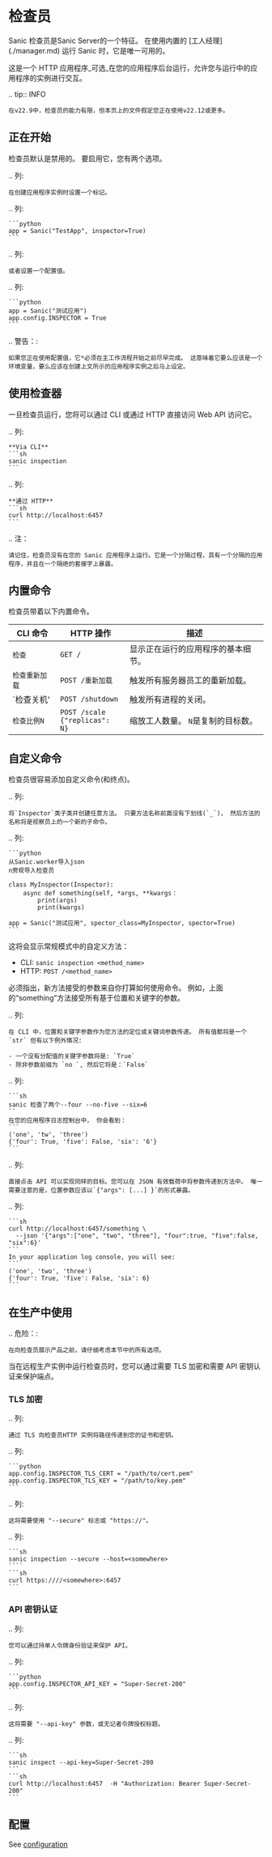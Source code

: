 # 检查员

Sanic 检查员是Sanic Server的一个特征。 在使用内置的 [工人经理] (./manager.md) 运行 Sanic 时，它是唯一可用的。

这是一个 HTTP 应用程序_可选_在您的应用程序后台运行，允许您与运行中的应用程序的实例进行交互。

.. tip:: INFO

```
在v22.9中，检查员的能力有限，但本页上的文件假定您正在使用v22.12或更多。
```

## 正在开始

检查员默认是禁用的。 要启用它，您有两个选项。

.. 列:

```
在创建应用程序实例时设置一个标记。
```

.. 列:

````
```python
app = Sanic("TestApp", inspector=True)
```
````

.. 列:

```
或者设置一个配置值。
```

.. 列:

````
```python
app = Sanic("测试应用")
app.config.INSPECTOR = True
```
````

.. 警告：:

```
如果您正在使用配置值，它*必须在主工作流程开始之前尽早完成。 这意味着它要么应该是一个环境变量，要么应该在创建上文所示的应用程序实例之后马上设定。
```

## 使用检查器

一旦检查员运行，您将可以通过 CLI 或通过 HTTP 直接访问 Web API 访问它。

.. 列:

````
**Via CLI**
```sh
sanic inspection
```
````

.. 列:

````
**通过 HTTP**
```sh
curl http://localhost:6457
```
````

.. 注：

```
请记住，检查员没有在您的 Sanic 应用程序上运行。它是一个分隔过程，具有一个分隔的应用程序，并且在一个隔绝的套接字上暴露。
```

## 内置命令

检查员带着以下内置命令。

| CLI 命令   | HTTP 操作                            | 描述                  |
| -------- | ---------------------------------- | ------------------- |
| `检查`     | `GET /`                            | 显示正在运行的应用程序的基本细节。   |
| `检查重新加载` | `POST /重新加载`                       | 触发所有服务器员工的重新加载。     |
| \`检查关机'  | `POST /shutdown`                   | 触发所有进程的关闭。          |
| `检查比例N`  | `POST /scale`<br>`{"replicas": N}` | 缩放工人数量。 `N`是复制的目标数。 |

## 自定义命令

检查员很容易添加自定义命令(和终点)。

.. 列:

```
将`Inspector`类子类并创建任意方法。 只要方法名称前面没有下划线(`_`)， 然后方法的名称将是视察员上的一个新的子命令。
```

.. 列:

````
```python
从Sanic.worker导入json
n旁观导入检查员

class MyInspector(Inspector):
    async def something(self, *args, **kwargs：
        print(args)
        print(kwargs)

app = Sanic("测试应用", spector_class=MyInspector, spector=True)
```
````

这将会显示常规模式中的自定义方法：

- CLI: `sanic inspection <method_name>`
- HTTP: `POST /<method_name>`

必须指出，新方法接受的参数来自你打算如何使用命令。 例如，上面的“something”方法接受所有基于位置和关键字的参数。

.. 列:

```
在 CLI 中，位置和关键字参数作为您方法的定位或关键词参数传递。 所有值都将是一个 `str` 但有以下例外情况:

- 一个没有分配值的关键字参数将是: `True`
- 除非参数前缀为 `no `, 然后它将是：`False`
```

.. 列:

````
```sh
sanic 检查了两个--four --no-five --six=6
``
在您的应用程序日志控制台中， 你会看到：
```
('one', 'tw', 'three')
{'four': True, 'five': False, 'six': '6'}
```
````

.. 列:

```
直接点击 API 可以实现同样的目标。您可以在 JSON 有效载荷中将参数传递到方法中。 唯一需要注意的是，位置参数应该以`{"args": [...] }`的形式暴露。
```

.. 列:

````
```sh
curl http://localhost:6457/something \
  --json '{"args":["one", "two", "three"], "four":true, "five":false, "six":6}'
```
In your application log console, you will see:
```
('one', 'two', 'three')
{'four': True, 'five': False, 'six': 6}
```
````

## 在生产中使用

.. 危险：:

```
在向检查员展示产品之前，请仔细考虑本节中的所有选项。
```

当在远程生产实例中运行检查员时，您可以通过需要 TLS 加密和需要 API 密钥认证来保护端点。

### TLS 加密

.. 列:

```
通过 TLS 向检查员HTTP 实例将路径传递到您的证书和密钥。
```

.. 列:

````
```python
app.config.INSPECTOR_TLS_CERT = "/path/to/cert.pem"
app.config.INSPECTOR_TLS_KEY = "/path/to/key.pem"
```
````

.. 列:

```
这将需要使用 "--secure" 标志或 "https://"。
```

.. 列:

`````
```sh
sanic inspection --secure --host=<somewhere>
````
```sh
curl https:////<somewhere>:6457
```
`````

### API 密钥认证

.. 列:

```
您可以通过持单人令牌身份验证来保护 API。
```

.. 列:

````
```python
app.config.INSPECTOR_API_KEY = "Super-Secret-200"
```
````

.. 列:

```
这将需要 "--api-key" 参数，或无记者令牌授权标题。
```

.. 列:

````
```sh
sanic inspect --api-key=Super-Secret-200
```
```sh
curl http://localhost:6457  -H "Authorization: Bearer Super-Secret-200"
```
````

## 配置

See [configuration](./configuration.md)
